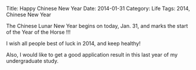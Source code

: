 Title: Happy Chinese New Year 
Date: 2014-01-31
Category: Life
Tags: 2014, Chinese New Year

The Chinese Lunar New Year begins on today, Jan. 31, and marks the start of the Year of the Horse !!!

I wish all people best of luck in 2014, and keep healthy!

Also, I would like to get a good application result in this last year of my undergraduate study.